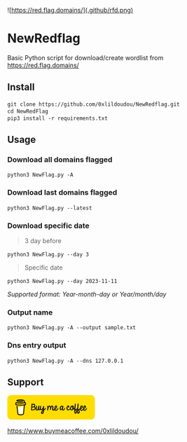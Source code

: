 ![https://red.flag.domains/](.github/rfd.png)
# NewRedflag
Basic Python script for download/create wordlist from https://red.flag.domains/

## Install
```shell
git clone https://github.com/0xlildoudou/NewRedflag.git
cd NewRedFlag
pip3 install -r requirements.txt
```

## Usage

### Download all domains flagged 
```shell
python3 NewFlag.py -A
```

### Download last domains flagged
```shell
python3 NewFlag.py --latest
```

### Download specific date

> 3 day before
```shell
python3 NewFlag.py --day 3
```
> Specific date
```shell
python3 NewFlag.py --day 2023-11-11
```
*Supported format: Year-month-day or Year/month/day*

### Output name
```shell
python3 NewFlag.py -A --output sample.txt
```

### Dns entry output
```shell
python3 NewFlag.py -A --dns 127.0.0.1
```

## Support
<img src=".github/buymeacoffe.png" width="200">

https://www.buymeacoffee.com/0xlildoudou/